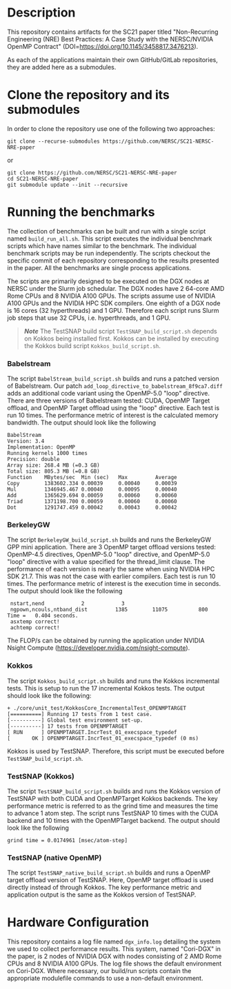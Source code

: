 # Description
This repository contains artifacts for the SC21 paper titled "Non-Recurring Engineering (NRE) Best Practices: A Case Study with the NERSC/NVIDIA OpenMP Contract" (DOI=https://doi.org/10.1145/3458817.3476213).

As each of the applications maintain their own GitHub/GitLab repositories, they are added here as a submodules.

# Clone the repository and its submodules
In order to clone the repository use one of the following two approaches:

```console
git clone --recurse-submodules https://github.com/NERSC/SC21-NERSC-NRE-paper
```
or
```console
git clone https://github.com/NERSC/SC21-NERSC-NRE-paper
cd SC21-NERSC-NRE-paper
git submodule update --init --recursive
```

# Running the benchmarks
The collection of benchmarks can be built and run with a single script named `build_run_all.sh`. This script executes the individual benchmark scripts which have names similar to the benchmark. The individual benchmark scripts may be run independently. The scripts checkout the specific commit of each repository corresponding to the results presented in the paper. All the benchmarks are single process applications.

The scripts are primarily designed to be executed on the DGX nodes at NERSC under the Slurm job schedular. The DGX nodes have 2 64-core AMD Rome CPUs and 8 NVIDIA A100 GPUs. The scripts assume use of NVIDIA A100 GPUs and the NVIDIA HPC SDK compilers. One eighth of a DGX node is 16 cores (32 hyperthreads) and 1 GPU. Therefore each script runs Slurm job steps that use 32 CPUs, i.e. hyperthreads, and 1 GPU.

> **_Note_** The TestSNAP build script `TestSNAP_build_script.sh` depends on Kokkos being installed first. Kokkos can be installed by executing the Kokkos build script `Kokkos_build_script.sh`.


### Babelstream

The script `BabelStream_build_script.sh` builds and runs a patched version of Babelstream. Our patch `add_loop_directive_to_babelstream_8f9ca7.diff` adds an additional code variant using the OpenMP-5.0 "loop" directive. There are three versions of Babelstream tested: CUDA, OpenMP Target offload, and OpenMP Target offload using the "loop" directive. Each test is run 10 times. The performance metric of interest is the calculated memory bandwidth. The output should look like the following
```
BabelStream
Version: 3.4
Implementation: OpenMP
Running kernels 1000 times
Precision: double
Array size: 268.4 MB (=0.3 GB)
Total size: 805.3 MB (=0.8 GB)
Function    MBytes/sec  Min (sec)   Max         Average
Copy        1383602.334 0.00039     0.00040     0.00039
Mul         1346945.467 0.00040     0.00095     0.00040
Add         1365629.694 0.00059     0.00060     0.00060
Triad       1371198.700 0.00059     0.00060     0.00060
Dot         1291747.459 0.00042     0.00043     0.00042
```

### BerkeleyGW

The script `BerkeleyGW_build_script.sh` builds and runs the BerkeleyGW GPP mini application. There are 3 OpenMP target offload versions tested: OpenMP-4.5 directives, OpenMP-5.0 "loop" directive, and OpenMP-5.0 "loop" directive with a value specified for the thread_limit clause. The performance of each version is nearly the same when using NVIDIA HPC SDK 21.7. This was not the case with earlier compilers. Each test is run 10 times. The performance metric of interest is the execution time in seconds. The output should look like the following
```console
 nstart,nend            2            3
 ngpown,ncouls,ntband_dist         1385        11075          800
Time =   0.404 seconds.
 asxtemp correct!
 achtemp correct!
```
The FLOP/s can be obtained by running the application under NVIDIA Nsight Compute (https://developer.nvidia.com/nsight-compute).


### Kokkos

The script `Kokkos_build_script.sh` builds and runs the Kokkos incremental tests. This is setup to run the 17 incremental Kokkos tests. The output should look like the following:
```console
+ ./core/unit_test/KokkosCore_IncrementalTest_OPENMPTARGET
[==========] Running 17 tests from 1 test case.
[----------] Global test environment set-up.
[----------] 17 tests from OPENMPTARGET
[ RUN      ] OPENMPTARGET.IncrTest_01_execspace_typedef
[       OK ] OPENMPTARGET.IncrTest_01_execspace_typedef (0 ms)
```

Kokkos is used by TestSNAP. Therefore, this script must be executed before `TestSNAP_build_script.sh`.


### TestSNAP (Kokkos)

The script `TestSNAP_build_script.sh` builds and runs the Kokkos version of TestSNAP with both CUDA and OpenMPTarget Kokkos backends. The key performance metric is referred to as the grind time and measures the time to advance 1 atom step. The script runs TestSNAP 10 times with the CUDA backend and 10 times with the OpenMPTarget backend. The output should look like the following
```console
grind time = 0.0174961 [msec/atom-step]
```

### TestSNAP (native OpenMP)

The script `TestSNAP_native_build_script.sh` builds and runs a OpenMP target offload version of TestSNAP. Here, OpenMP target offload is used directly instead of through Kokkos. The key performance metric and application output is the same as the Kokkos version of TestSNAP.


# Hardware Configuration
This repository contains a log file named `dgx_info.log` detailing the system we used to collect performance results. This system, named "Cori-DGX" in the paper, is 2 nodes of NVIDIA DGX with nodes consisting of 2 AMD Rome CPUs and 8 NVIDIA A100 GPUs. The log file shows the default environment on Cori-DGX. Where necessary, our build/run scripts contain the appropriate modulefile commands to use a non-default environment.
